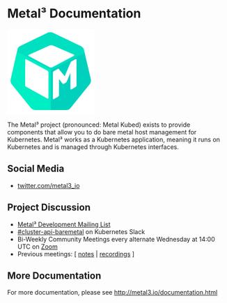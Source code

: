# Metal³ Documentation

![Metal³ Logo](images/metal3.png)

The Metal³ project (pronounced: Metal Kubed) exists to provide components that
allow you to do bare metal host management for Kubernetes.  Metal³ works as a
Kubernetes application, meaning it runs on Kubernetes and is managed through
Kubernetes interfaces.

## Social Media

* [twitter.com/metal3_io](https://twitter.com/metal3_io)

## Project Discussion

* [Metal³ Development Mailing List](https://groups.google.com/forum/#!forum/metal3-dev)
* [#cluster-api-baremetal](https://kubernetes.slack.com/messages/CHD49TLE7)
  on Kubernetes Slack
* Bi-Weekly Community Meetings every alternate Wednesday at 14:00 UTC
  on [Zoom](https://zoom.us/j/618270818)
* Previous meetings: \[ [notes][notes] | [recordings][recordings] \]

## More Documentation

For more documentation, please see <http://metal3.io/documentation.html>

[notes]: https://docs.google.com/document/d/1d7jqIgmKHvOdcEmE2v72WDZo9kz7WwhuslDOili25Ls/edit
[recordings]: https://www.youtube.com/playlist?list=PL3piInrK5Z0fKv7dwBU71Mn58LngdqOKA
